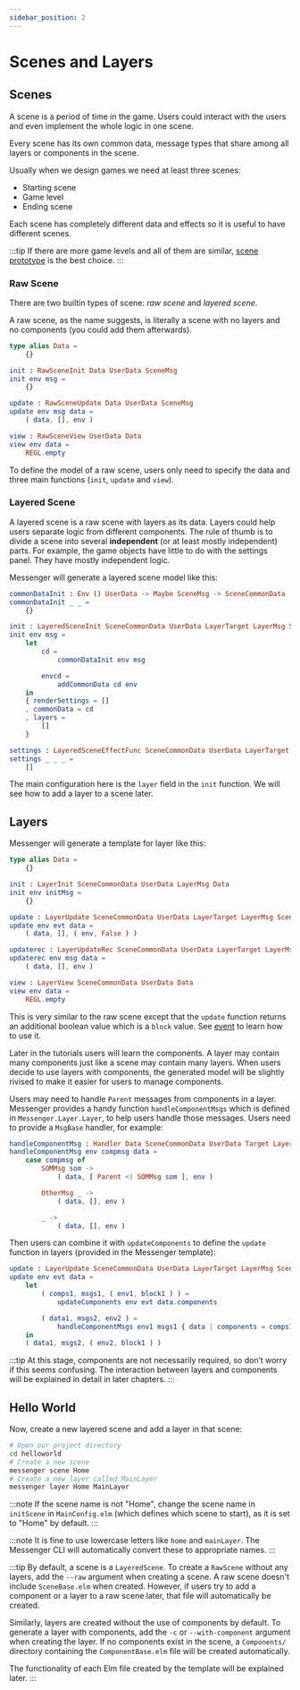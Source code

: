 ```yaml
---
sidebar_position: 2
---
```


# Scenes and Layers

## Scenes

A scene is a period of time in the game. Users could interact with the users and even implement the whole logic in one scene.

Every scene has its own common data, message types that share among all layers or components in the scene.

Usually when we design games we need at least three scenes:

- Starting scene
- Game level
- Ending scene

Each scene has completely different data and effects so it is useful to have different scenes.

:::tip
If there are more game levels and all of them are similar, [scene prototype](../sproto) is the best choice.
:::

### Raw Scene

There are two builtin types of scene: _raw scene_ and _layered scene_.

A raw scene, as the name suggests, is literally a scene with no layers and no components (you could add them afterwards).

```elm
type alias Data =
    {}

init : RawSceneInit Data UserData SceneMsg
init env msg =
    {}

update : RawSceneUpdate Data UserData SceneMsg
update env msg data =
    ( data, [], env )

view : RawSceneView UserData Data
view env data =
    REGL.empty
```

To define the model of a raw scene, users only need to specify the data and three main functions (`init`, `update` and `view`).

### Layered Scene

A layered scene is a raw scene with layers as its data. Layers could help users separate logic from different components.
The rule of thumb is to divide a scene into several **independent** (or at least mostly independent) parts. For example, the game objects have little to do with the settings panel. They have mostly independent logic.

Messenger will generate a layered scene model like this:

```elm
commonDataInit : Env () UserData -> Maybe SceneMsg -> SceneCommonData
commonDataInit _ _ =
    {}

init : LayeredSceneInit SceneCommonData UserData LayerTarget LayerMsg SceneMsg
init env msg =
    let
        cd =
            commonDataInit env msg

        envcd =
            addCommonData cd env
    in
    { renderSettings = []
    , commonData = cd
    , layers =
        []
    }

settings : LayeredSceneEffectFunc SceneCommonData UserData LayerTarget LayerMsg SceneMsg
settings _ _ _ =
    []
```

The main configuration here is the `layer` field in the `init` function. We will see how to add a layer to a scene later.

## Layers

Messenger will generate a template for layer like this:

```elm
type alias Data =
    {}

init : LayerInit SceneCommonData UserData LayerMsg Data
init env initMsg =
    {}

update : LayerUpdate SceneCommonData UserData LayerTarget LayerMsg SceneMsg Data
update env evt data =
    ( data, [], ( env, False ) )

updaterec : LayerUpdateRec SceneCommonData UserData LayerTarget LayerMsg SceneMsg Data
updaterec env msg data =
    ( data, [], env )

view : LayerView SceneCommonData UserData Data
view env data =
    REGL.empty
```

This is very similar to the raw scene except that the `update` function returns an additional boolean value which is a `block` value.
See [event](../event) to learn how to use it.

Later in the tutorials users will learn the components. A layer may contain many components just like a scene may contain many layers. When users decide to use layers with components, the generated model will be slightly rivised to make it easier for users to manage components.

Users may need to handle `Parent` messages from components in a layer. Messenger provides a handy function `handleComponentMsgs` which is defined in `Messenger.Layer.Layer`, to help users handle those messages. Users need to provide a `MsgBase` handler, for example:

```elm
handleComponentMsg : Handler Data SceneCommonData UserData Target LayerMsg SceneMsg ComponentMsg
handleComponentMsg env compmsg data =
    case compmsg of
        SOMMsg som ->
            ( data, [ Parent <| SOMMsg som ], env )

        OtherMsg _ ->
            ( data, [], env )

        _ ->
            ( data, [], env )
```

Then users can combine it with `updateComponents` to define the `update` function in layers (provided in the Messenger template):

```elm
update : LayerUpdate SceneCommonData UserData LayerTarget LayerMsg SceneMsg Data
update env evt data =
    let
        ( comps1, msgs1, ( env1, block1 ) ) =
            updateComponents env evt data.components

        ( data1, msgs2, env2 ) =
            handleComponentMsgs env1 msgs1 { data | components = comps1 } [] handleComponentMsg
    in
    ( data1, msgs2, ( env2, block1 ) )
```
:::tip
At this stage, components are not necessarily required, so don’t worry if this seems confusing. The interaction between layers and components will be explained in detail in later chapters.
:::

## Hello World

Now, create a new layered scene and add a layer in that scene:

```bash
# Open our project directory
cd helloworld
# Create a new scene
messenger scene Home
# Create a new layer called MainLayer
messenger layer Home MainLayer
```

:::note
If the scene name is not "Home", change the scene name in `initScene` in `MainConfig.elm` (which defines which scene to start), as it is set to "Home" by default.
:::

:::note
It is fine to use lowercase letters like `home` and `mainLayer`. The Messenger CLI will automatically convert these to appropriate names.
:::

:::tip
By default, a scene is a `LayeredScene`. To create a `RawScene` without any layers, add the `--raw` argument when creating a scene. A raw scene doesn't include `SceneBase.elm` when created. However, if users try to add a component or a layer to a raw scene later, that file will automatically be created.

Similarly, layers are created without the use of components by default. To generate a layer with components, add the `-c` or `--with-component` argument when creating the layer.  If no components exist in the scene, a `Components/` directory containing the `ComponentBase.elm` file will be created automatically.

The functionality of each Elm file created by the template will be explained later.
:::
